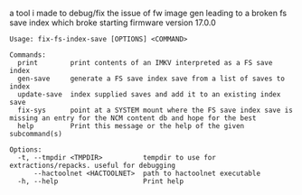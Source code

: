 a tool i made to debug/fix the issue of fw image gen leading to a broken fs save index which broke starting firmware version 17.0.0

```
Usage: fix-fs-index-save [OPTIONS] <COMMAND>

Commands:
  print        print contents of an IMKV interpreted as a FS save index
  gen-save     generate a FS save index save from a list of saves to index
  update-save  index supplied saves and add it to an existing index save
  fix-sys      point at a SYSTEM mount where the FS save index save is missing an entry for the NCM content db and hope for the best
  help         Print this message or the help of the given subcommand(s)

Options:
  -t, --tmpdir <TMPDIR>          tempdir to use for extractions/repacks. useful for debugging
      --hactoolnet <HACTOOLNET>  path to hactoolnet executable
  -h, --help                     Print help
```
